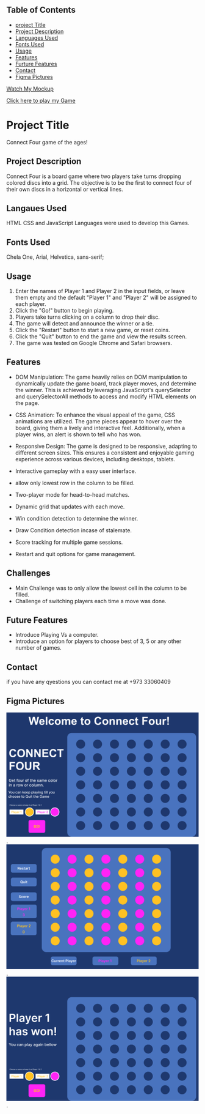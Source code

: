 ## Table of Contents
- [project Title](#project-title)
- [Project Description](#project-description)
- [Languages Used](#langaues-used)
- [Fonts Used](#fonts-used)
- [Usage](#usage)
- [Features](#features)
- [Furture Features](#future-features)
- [Contact](#contact)
- [Figma Pictures](#figma-pictures)

[Watch My Mockup](https://youtu.be/tIu0ooQGSDA)

[Click here to play my Game](https://connect4hamza.netlify.app/ "Play My Game")

# Project Title
Connect Four game of the ages!

## Project Description

Connect Four is a board game where two players take turns dropping colored discs into a grid. The objective is to be the first to connect four of their own discs in a horizontal or vertical lines.

## Langaues Used 

HTML CSS and JavaScript Languages were used to develop this Games. 

## Fonts Used
 Chela One, Arial, Helvetica, sans-serif;


## Usage

1. Enter the names of Player 1 and Player 2 in the input fields, or leave them empty and the default "Player 1" and "Player 2" will be assigned to each player. 
2. Click the "Go!" button to begin playing.
3. Players take turns clicking on a column to drop their disc.
4. The game will detect and announce the winner or a tie.
5. Click the "Restart" button to start a new game, or reset coins.
6. Click the "Quit" button to end the game and view the results screen.
7. The game was tested on Google Chrome and Safari browsers. 

## Features
- DOM Manipulation: The game heavily relies on DOM manipulation to dynamically update the game board, track player moves, and determine the winner. This is achieved by leveraging JavaScript's querySelector and querySelectorAll methods to access and modify HTML elements on the page.
- CSS Animation: To enhance the visual appeal of the game, CSS animations are utilized. The game pieces appear to hover over the board, giving them a lively and interactive feel. Additionally, when a player wins, an alert is shown to tell who has won.
- Responsive Design: The game is designed to be responsive, adapting to different screen sizes. This ensures a consistent and enjoyable gaming experience across various devices, including desktops, tablets.

- Interactive gameplay with a easy user interface.
- allow only lowest row in the column to be filled.
- Two-player mode for head-to-head matches.
- Dynamic grid that updates with each move.
- Win condition detection to determine the winner.
- Draw Condition detection incase of stalemate.
- Score tracking for multiple game sessions.
- Restart and quit options for game management.

## Challenges
- Main Challenge was to only allow the lowest cell in the column to be filled.
- Challenge of switching players each time a move was done.

## Future Features
- Introduce Playing Vs a computer. 
- Introduce an option for players to choose best of 3, 5 or any other number of games.


## Contact

if you have any qyestions you can contact me at +973 33060409

## Figma Pictures
![[Welcome Page]](/images/Welcome%20Page.jpg).
![[Game Page]](/images/Game%20Page.png).
![[Quit Page]](/images/Quit%20Page.png).